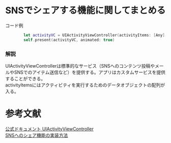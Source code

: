 # SNSでシェアする機能に関してまとめる

コード例
```swift 
        let activityVC = UIActivityViewController(activityItems: [Any], applicationActivities: [UIActivity]?)
        self.present(activityVC, animated: true)
```

### 解説
UIActivityViewControllerは標準的なサービス（SNSへのコンテンツ投稿やメールやSNSでのアイテム送信など）を提供する。アプリはカスタムサービスを提供することができる。<br>
activityItemsにはアクティビティを実行するためのデータオブジェクトの配列が入る。

 # 参考文献
 [公式ドキュメント UIActivityViewController](https://developer.apple.com/documentation/uikit/uiactivityviewcontroller)<br>
 [SNSへのシェア機能の実装方法](https://ios-docs.dev/swiftui-uiactivityviewcontroller/)